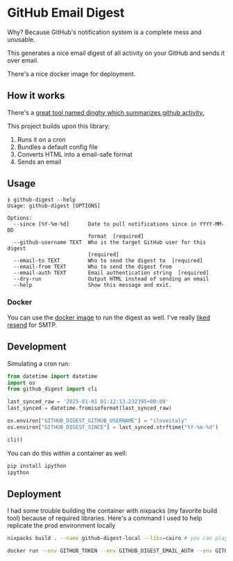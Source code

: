 # GitHub Email Digest

Why? Because GitHub's notification system is a complete mess and unusable.

This generates a nice email digest of all activity on your GitHub and sends it over email.

There's a nice docker image for deployment.

## How it works

There's a [great tool named dinghy which summarizes github activity.](https://github.com/nedbat/dinghy)

This project builds upon this library:

1. Runs it on a cron
2. Bundles a default config file
3. Converts HTML into a email-safe format
4. Sends an email

## Usage

```shell
❯ github-digest --help
Usage: github-digest [OPTIONS]

Options:
  --since [%Y-%m-%d]      Date to pull notifications since in YYYY-MM-DD
                          format  [required]
  --github-username TEXT  Who is the target GitHub user for this digest
                          [required]
  --email-to TEXT         Who to send the digest to  [required]
  --email-from TEXT       Who to send the digest from
  --email-auth TEXT       Email authentication string  [required]
  --dry-run               Output HTML instead of sending an email
  --help                  Show this message and exit.
```

### Docker

You can use the [docker image](./docker-compose.yml) to run the digest as well. I've really [liked resend](https://resend.com/emails) for SMTP.

## Development

Simulating a cron run:

```python
from datetime import datetime
import os
from github_digest import cli

last_synced_raw = '2025-01-01 01:12:13.232395+00:00'
last_synced = datetime.fromisoformat(last_synced_raw)

os.environ["GITHUB_DIGEST_GITHUB_USERNAME"] = "iloveitaly"
os.environ["GITHUB_DIGEST_SINCE"] = last_synced.strftime("%Y-%m-%d")

cli()
```

You can do this within a container as well:

```bash
pip install ipython
ipython
```

## Deployment

I had some trouble building the container with nixpacks (my favorite build tool) because of required libraries. Here's a
command I used to help replicate the prod environment locally

```bash
nixpacks build . --name github-digest-local --libs=cairo # you can play around with various config settings

docker run --env GITHUB_TOKEN --env GITHUB_DIGEST_EMAIL_AUTH --env GITHUB_DIGEST_EMAIL_TO --env GITHUB_DIGEST_EMAIL_FROM -it github-digest-local:latest bash -l
```